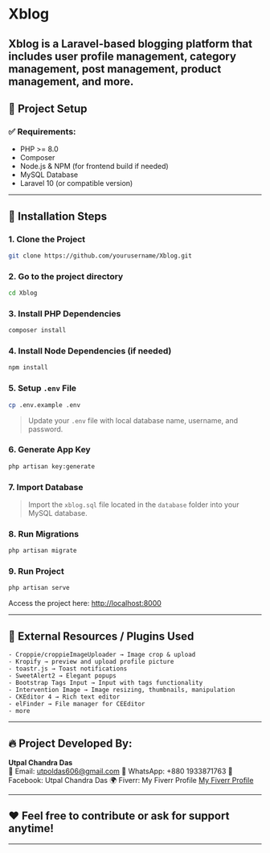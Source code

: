 
# Xblog

Xblog is a Laravel-based blogging platform that includes user profile management, category management, post management, product management, and more.
---

## 📂 Project Setup

### ✅ Requirements:
- PHP >= 8.0
- Composer
- Node.js & NPM (for frontend build if needed)
- MySQL Database
- Laravel 10 (or compatible version)

---

## 🚀 Installation Steps

### 1. Clone the Project
```bash
git clone https://github.com/yourusername/Xblog.git
```

### 2. Go to the project directory
```bash
cd Xblog
```

### 3. Install PHP Dependencies
```bash
composer install
```

### 4. Install Node Dependencies (if needed)
```bash
npm install
```

### 5. Setup `.env` File
```bash
cp .env.example .env
```
> Update your `.env` file with local database name, username, and password.

### 6. Generate App Key
```bash
php artisan key:generate
```

### 7. Import Database
> Import the `xblog.sql` file located in the `database` folder into your MySQL database.

### 8. Run Migrations
```bash
php artisan migrate
```

### 9. Run Project
```bash
php artisan serve
```
Access the project here: [http://localhost:8000](http://localhost:8000)

---

## 🔌 External Resources / Plugins Used
    - Croppie/croppieImageUploader → Image crop & upload
    - Kropify → preview and upload profile picture
    - toastr.js → Toast notifications
    - SweetAlert2 → Elegant popups
    - Bootstrap Tags Input → Input with tags functionality
    - Intervention Image → Image resizing, thumbnails, manipulation
    - CKEditor 4 → Rich text editor
    - elFinder → File manager for CEEditor
    - more


---

## 🔥 Project Developed By:
**Utpal Chandra Das**  
📧 Email: utpoldas606@gmail.com
💬 WhatsApp: +880 1933871763
📘 Facebook: Utpal Chandra Das
🌍 Fiverr: My Fiverr Profile
[My Fiverr Profile](https://www.fiverr.com/s/kLjBl4A)

---

## ❤️ Feel free to contribute or ask for support anytime!

---
